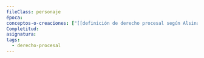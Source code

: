 ```yaml
---
fileClass: personaje
época: 
conceptos-o-creaciones: ["[[definición de derecho procesal según Alsina]]"]
Completitud: 
asignatura: 
tags:
  - derecho-procesal
---
```

